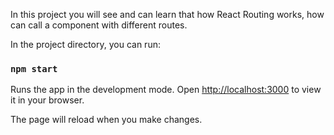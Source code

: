 
In this project you will see and can learn that how React Routing works, how can call a component with different routes.

In the project directory, you can run:


### `npm start`

Runs the app in the development mode.
Open [http://localhost:3000](http://localhost:3000) to view it in your browser.

The page will reload when you make changes.


